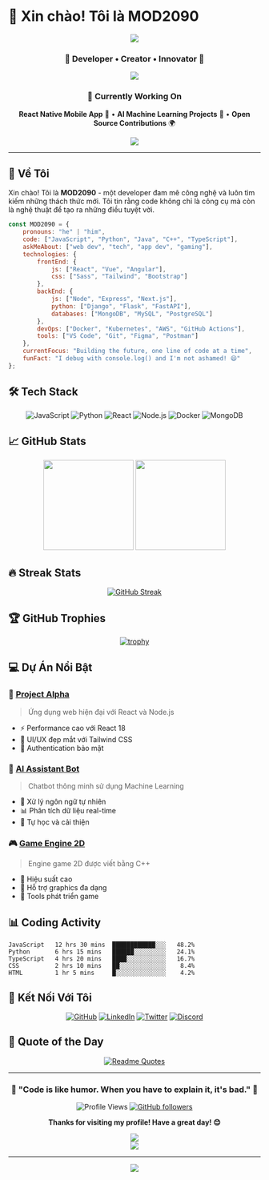 # 👋 Xin chào! Tôi là MOD2090

<div align="center">

<img src="https://capsule-render.vercel.app/api?type=waving&color=0:E1EAFD,100:F7D6E0&height=200&section=header&text=MOD2090&fontSize=80&animation=twinkling&fontColor=2F4F4F"/>

### 🌟 Developer • Creator • Innovator 🌟

<img src="https://user-images.githubusercontent.com/73097560/115834477-dbab4500-a447-11eb-908a-139a6edaec5c.gif"/>

### 🎯 Currently Working On

**React Native Mobile App** 📱 • **AI Machine Learning Projects** 🤖 • **Open Source Contributions** 🌍

<img src="https://user-images.githubusercontent.com/73097560/115834477-dbab4500-a447-11eb-908a-139a6edaec5c.gif"/>

</div>

---

## 🚀 Về Tôi

Xin chào! Tôi là **MOD2090** - một developer đam mê công nghệ và luôn tìm kiếm những thách thức mới. Tôi tin rằng code không chỉ là công cụ mà còn là nghệ thuật để tạo ra những điều tuyệt vời.

```javascript
const MOD2090 = {
    pronouns: "he" | "him",
    code: ["JavaScript", "Python", "Java", "C++", "TypeScript"],
    askMeAbout: ["web dev", "tech", "app dev", "gaming"],
    technologies: {
        frontEnd: {
            js: ["React", "Vue", "Angular"],
            css: ["Sass", "Tailwind", "Bootstrap"]
        },
        backEnd: {
            js: ["Node", "Express", "Next.js"],
            python: ["Django", "Flask", "FastAPI"],
            databases: ["MongoDB", "MySQL", "PostgreSQL"]
        },
        devOps: ["Docker", "Kubernetes", "AWS", "GitHub Actions"],
        tools: ["VS Code", "Git", "Figma", "Postman"]
    },
    currentFocus: "Building the future, one line of code at a time",
    funFact: "I debug with console.log() and I'm not ashamed! 😄"
};
```

## 🛠️ Tech Stack

<div align="center">

![JavaScript](https://img.shields.io/badge/JavaScript-F7DF1E?style=for-the-badge&logo=javascript&logoColor=black)
![Python](https://img.shields.io/badge/Python-14354C?style=for-the-badge&logo=python&logoColor=white)
![React](https://img.shields.io/badge/React-20232A?style=for-the-badge&logo=react&logoColor=61DAFB)
![Node.js](https://img.shields.io/badge/Node.js-43853D?style=for-the-badge&logo=node.js&logoColor=white)
![Docker](https://img.shields.io/badge/Docker-2496ED?style=for-the-badge&logo=docker&logoColor=white)
![MongoDB](https://img.shields.io/badge/MongoDB-4EA94B?style=for-the-badge&logo=mongodb&logoColor=white)

</div>

## 📈 GitHub Stats

<div align="center">

<img height="180em" src="https://github-readme-stats.vercel.app/api?username=MOD2090&show_icons=true&theme=tokyonight&include_all_commits=true&count_private=true"/>
<img height="180em" src="https://github-readme-stats.vercel.app/api/top-langs/?username=MOD2090&layout=compact&langs_count=8&theme=tokyonight"/>

</div>

## 🔥 Streak Stats

<div align="center">

[![GitHub Streak](https://streak-stats.demolab.com/?user=MOD2090&theme=tokyonight)](https://git.io/streak-stats)

</div>

## 🏆 GitHub Trophies

<div align="center">

[![trophy](https://github-profile-trophy.vercel.app/?username=MOD2090&theme=onedark&column=7)](https://github.com/ryo-ma/github-profile-trophy)

</div>

## 💻 Dự Án Nổi Bật

### 🌟 [Project Alpha](https://github.com/MOD2090/project-alpha)
> Ứng dụng web hiện đại với React và Node.js
- ⚡ Performance cao với React 18
- 🎨 UI/UX đẹp mắt với Tailwind CSS
- 🔐 Authentication bảo mật

### 🚀 [AI Assistant Bot](https://github.com/MOD2090/ai-bot)
> Chatbot thông minh sử dụng Machine Learning
- 🤖 Xử lý ngôn ngữ tự nhiên
- 📊 Phân tích dữ liệu real-time
- 🔄 Tự học và cải thiện

### 🎮 [Game Engine 2D](https://github.com/MOD2090/game-engine)
> Engine game 2D được viết bằng C++
- 🎯 Hiệu suất cao
- 🎨 Hỗ trợ graphics đa dạng
- 🔧 Tools phát triển game

## 📊 Coding Activity

<!--START_SECTION:waka-->
```text
JavaScript   12 hrs 30 mins  ████████████░░░   48.2%
Python       6 hrs 15 mins   ██████░░░░░░░░░   24.1%
TypeScript   4 hrs 20 mins   ████░░░░░░░░░░░   16.7%
CSS          2 hrs 10 mins   ██░░░░░░░░░░░░░    8.4%
HTML         1 hr 5 mins     █░░░░░░░░░░░░░░    4.2%
```
<!--END_SECTION:waka-->

## 🤝 Kết Nối Với Tôi

<div align="center">

[![GitHub](https://img.shields.io/badge/GitHub-100000?style=for-the-badge&logo=github&logoColor=white)](https://github.com/MOD2090)
[![LinkedIn](https://img.shields.io/badge/LinkedIn-0077B5?style=for-the-badge&logo=linkedin&logoColor=white)](https://linkedin.com/in/MOD2090)
[![Twitter](https://img.shields.io/badge/Twitter-1DA1F2?style=for-the-badge&logo=twitter&logoColor=white)](https://twitter.com/MOD2090)
[![Discord](https://img.shields.io/badge/Discord-7289DA?style=for-the-badge&logo=discord&logoColor=white)](https://discord.gg/MOD2090)

</div>

## 💭 Quote of the Day

<div align="center">

[![Readme Quotes](https://quotes-github-readme.vercel.app/api?type=horizontal&theme=tokyonight)](https://github.com/piyushsuthar/github-readme-quotes)

</div>

---

<div align="center">

### 🌟 "Code is like humor. When you have to explain it, it's bad." 🌟

![Profile Views](https://komarev.com/ghpvc/?username=MOD2090&color=brightgreen&style=flat-square)
[![GitHub followers](https://img.shields.io/github/followers/MOD2090?style=social)](https://github.com/MOD2090)

**Thanks for visiting my profile! Have a great day! 😊**

</div>

<div align="center">
  <img src="https://github-readme-activity-graph.vercel.app/graph?username=MOD2090&bg_color=1a1b27&color=628fdb&line=d5d5d5&point=ff6b6b&area=true&hide_border=true" />
</div>

<div align="center">
  <img src="https://readme-typing-svg.herokuapp.com?font=Fira+Code&pause=1000&color=36BCF7&center=true&vCenter=true&width=435&lines=Thanks+for+visiting!+%F0%9F%91%8B;Have+a+great+day!+%E2%98%80%EF%B8%8F;Let's+connect+and+build+together!+%F0%9F%9A%80" />

---

<div align="center">
  <img src="https://capsule-render.vercel.app/api?type=waving&color=gradient&height=100&section=footer"/>
</div>
